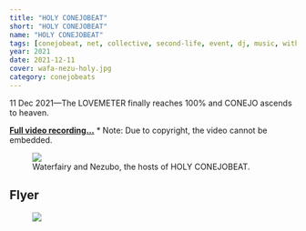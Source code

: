 ```yaml
---
title: "HOLY CONEJOBEAT"
short: "HOLY CONEJOBEAT"
name: "HOLY CONEJOBEAT"
tags: [conejobeat, net, collective, second-life, event, dj, music, with-others, 2021, ongoing]
year: 2021
date: 2021-12-11
cover: wafa-nezu-holy.jpg
category: conejobeats
---
```


11 Dec 2021—The LOVEMETER finally reaches 100% and CONEJO ascends to heaven.

**[Full video recording…](https://www.youtube.com/watch?v=pl7kV1BxbaI)** * Note: Due to copyright, the video cannot be embedded.

<figure>
  <img src="{{ site.baseurl }}/assets/img/wafa-nezu-holy.jpg">
  <figcaption>
    Waterfairy and Nezubo, the hosts of HOLY CONEJOBEAT.
  </figcaption>
</figure>

## Flyer

<figure>
  <img src="{{ site.baseurl }}/assets/img/holy-flyer.jpg">
</figure>